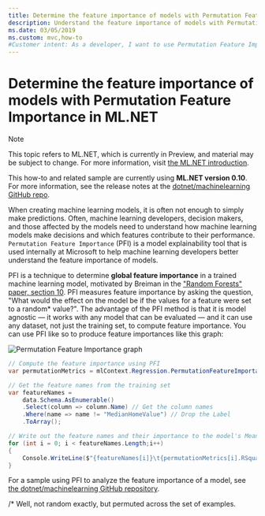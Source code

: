 ```yaml
---
title: Determine the feature importance of models with Permutation Feature Importance in ML.NET
description: Understand the feature importance of models with Permutation Feature Importance in ML.NET
ms.date: 03/05/2019
ms.custom: mvc,how-to
#Customer intent: As a developer, I want to use Permutation Feature Importance in ML.NET to determine the feature importance of my models so that I can understand how my machine learning models make decisions and which features contribute to their performance.
---
```

# Determine the feature importance of models with Permutation Feature Importance in ML.NET

> [!NOTE]
> This topic refers to ML.NET, which is currently in Preview, and material may be subject to change. For more information, visit [the ML.NET introduction](https://www.microsoft.com/net/learn/apps/machine-learning-and-ai/ml-dotnet).

This how-to and related sample are currently using **ML.NET version 0.10**. For more information, see the release notes at the [dotnet/machinelearning GitHub repo](https://github.com/dotnet/machinelearning/tree/master/docs/release-notes).

When creating machine learning models, it is often not enough to simply make predictions. Often, machine learning developers, decision makers, and those affected by the models need to understand how machine learning models make decisions and which features contribute to their performance. `Permutation Feature Importance` (PFI) is a model explainability tool that is used internally at Microsoft to help machine learning developers better understand the feature importance of models.

PFI is a technique to determine **global feature importance** in a trained machine learning model, motivated by Breiman in the ["Random Forests" paper, section 10](https://www.stat.berkeley.edu/~breiman/randomforest2001.pdf). PFI measures feature importance by asking the question, "What would the effect on the model be if the values for a feature were set to a random* value?". The advantage of the PFI method is that it is model agnostic — it works with any model that can be evaluated — and it can use any dataset, not just the training set, to compute feature importance. You can use PFI like so to produce feature importances like this graph:

![Permutation Feature Importance graph](./media/determine-global-feature-importance-in-model/pfi-graph.png)

```csharp
// Compute the feature importance using PFI
var permutationMetrics = mlContext.Regression.PermutationFeatureImportance(model.LastTransformer, model.Transform(data), "MedianHomeValue");

// Get the feature names from the training set
var featureNames =
    data.Schema.AsEnumerable()
    .Select(column => column.Name) // Get the column names
    .Where(name => name != "MedianHomeValue") // Drop the Label
    .ToArray();

// Write out the feature names and their importance to the model's Mean R-squared value
for (int i = 0; i < featureNames.Length;i++)
{
    Console.WriteLine($"{featureNames[i]}\t{permutationMetrics[i].RSquared.Mean:G4}");
}
```

For a sample using PFI to analyze the feature importance of a model, see [the dotnet/machinelearning GitHub repository](https://github.com/dotnet/machinelearning/tree/master/docs/samples/Microsoft.ML.Samples/Dynamic/PermutationFeatureImportance).

/* Well, not random exactly, but permuted across the set of examples.
